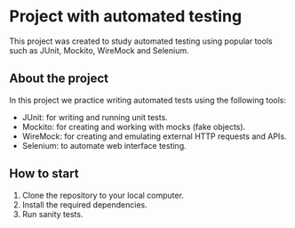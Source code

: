 # Project with automated testing

This project was created to study automated testing using popular tools such as JUnit, Mockito, WireMock and Selenium.

## About the project

In this project we practice writing automated tests using the following tools:

- JUnit: for writing and running unit tests.
- Mockito: for creating and working with mocks (fake objects).
- WireMock: for creating and emulating external HTTP requests and APIs.
- Selenium: to automate web interface testing.

## How to start

1. Clone the repository to your local computer.
2. Install the required dependencies.
3. Run sanity tests.
